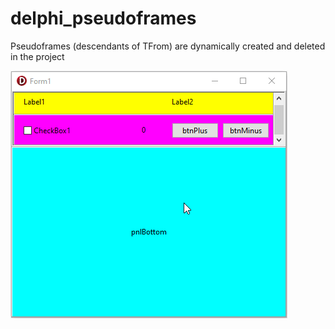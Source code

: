 # delphi_pseudoframes

Pseudoframes (descendants of TFrom) are dynamically created and deleted in the project

![](pict/pseudoframe.gif)